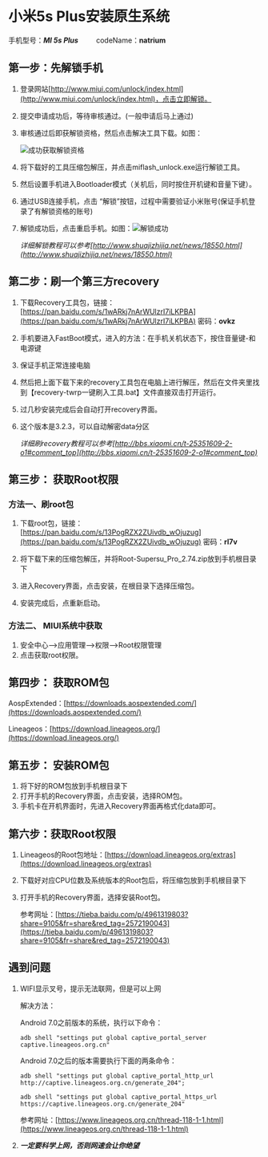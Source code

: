 # 小米5s Plus安装原生系统

手机型号：***MI 5s Plus***&emsp; &emsp; codeName：**natrium**

## 第一步：先解锁手机 

1. 登录网站[http://www.miui.com/unlock/index.html](http://www.miui.com/unlock/index.html)，点击立即解锁。

2. 提交申请成功后，等待审核通过。(一般申请后马上通过)

3. 审核通过后即获解锁资格，然后点击解决工具下载。如图：

   ![成功获取解锁资格](https://raw.githubusercontent.com/puppet16/puppet16.github.io/master/picture/blogPic/shua1.png)

4. 将下载好的工具压缩包解压，并点击miflash_unlock.exe运行解锁工具。

5. 然后设置手机进入Bootloader模式（关机后，同时按住开机键和音量下键）。

6. 通过USB连接手机，点击 “解锁”按钮，过程中需要验证小米账号(保证手机登录了有解锁资格的账号)

7. 解锁成功后，点击重启手机。如图：![解锁成功](https://raw.githubusercontent.com/puppet16/puppet16.github.io/master/picture/blogPic/shua2.png)

   *详细解锁教程可以参考[http://www.shuajizhijia.net/news/18550.html](http://www.shuajizhijia.net/news/18550.html)*

## 第二步：刷一个第三方recovery

1. 下载Recovery工具包，链接：[https://pan.baidu.com/s/1wARkj7nArWUlzrI7iLKPBA](https://pan.baidu.com/s/1wARkj7nArWUlzrI7iLKPBA) 密码：**ovkz**

2. 手机要进入FastBoot模式，进入的方法：在手机关机状态下，按住音量键-和电源键

3. 保证手机正常连接电脑

4. 然后把上面下载下来的recovery工具包在电脑上进行解压，然后在文件夹里找到【recovery-twrp一键刷入工具.bat】文件直接双击打开运行。

5. 过几秒安装完成后会自动打开recovery界面。

6. 这个版本是3.2.3，可以自动解密data分区

   *详细刷recovery教程可以参考[http://bbs.xiaomi.cn/t-25351609-2-o1#comment_top](http://bbs.xiaomi.cn/t-25351609-2-o1#comment_top)*

## 第三步： 获取Root权限

### 方法一、刷root包

1. 下载root包，链接：[https://pan.baidu.com/s/13PogRZX2ZUivdb_wOjuzug](https://pan.baidu.com/s/13PogRZX2ZUivdb_wOjuzug) 密码：**rl7v**

2. 将下载下来的压缩包解压，并将Root-Supersu_Pro_2.74.zip放到手机根目录下

3. 进入Recovery界面，点击安装，在根目录下选择压缩包。

4. 安装完成后，点重新启动。

### 方法二、 MIUI系统中获取

   1. 安全中心-->应用管理-->权限-->Root权限管理
   2. 点击获取root权限。

   

## 第四步： 获取ROM包

AospExtended：[https://downloads.aospextended.com/](https://downloads.aospextended.com/)

Lineageos：[https://download.lineageos.org/](https://download.lineageos.org/)

## 第五步： 安装ROM包

1. 将下好的ROM包放到手机根目录下
2. 打开手机的Recovery界面，点击安装，选择ROM包。
3. 手机卡在开机界面时，先进入Recovery界面再格式化data即可。

## 第六步：获取Root权限

1. Lineageos的Root包地址：[https://download.lineageos.org/extras](https://download.lineageos.org/extras)

2. 下载好对应CPU位数及系统版本的Root包后，将压缩包放到手机根目录下

3. 打开手机的Recovery界面，选择安装Root包。

   参考网址：[https://tieba.baidu.com/p/4961319803?share=9105&fr=share&red_tag=2572190043](https://tieba.baidu.com/p/4961319803?share=9105&fr=share&red_tag=2572190043)

## 遇到问题

   1. WIFI显示叉号，提示无法联网，但是可以上网

      解决方法：

      Android 7.0之前版本的系统，执行以下命令：

      `adb shell "settings put global captive_portal_server captive.lineageos.org.cn"`

      Android 7.0之后的版本需要执行下面的两条命令：

      `adb shell "settings put global captive_portal_http_url http://captive.lineageos.org.cn/generate_204";`

      `adb shell "settings put global captive_portal_https_url https://captive.lineageos.org.cn/generate_204"`

      参考网址：[https://www.lineageos.org.cn/thread-118-1-1.html](https://www.lineageos.org.cn/thread-118-1-1.html)

   2. ***一定要科学上网，否则网速会让你绝望***
